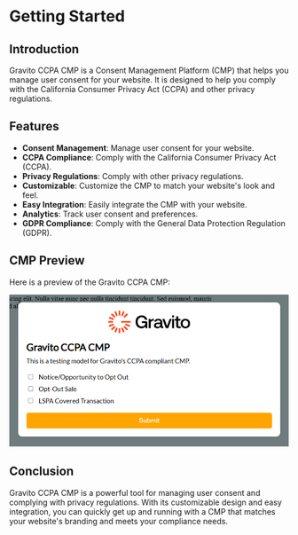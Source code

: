 # Getting Started

## Introduction

Gravito CCPA CMP is a Consent Management Platform (CMP) that helps you manage user consent for your website. It is designed to help you comply with the California Consumer Privacy Act (CCPA) and other privacy regulations.

## Features

- **Consent Management**: Manage user consent for your website.
- **CCPA Compliance**: Comply with the California Consumer Privacy Act (CCPA).
- **Privacy Regulations**: Comply with other privacy regulations.
- **Customizable**: Customize the CMP to match your website's look and feel.
- **Easy Integration**: Easily integrate the CMP with your website.
- **Analytics**: Track user consent and preferences.
- **GDPR Compliance**: Comply with the General Data Protection Regulation (GDPR).

## CMP Preview

Here is a preview of the Gravito CCPA CMP:

![Gravito CCPA CMP](img/Gravito_CCPA_CMP.png)

## Conclusion

Gravito CCPA CMP is a powerful tool for managing user consent and complying with privacy regulations. With its customizable design and easy integration, you can quickly get up and running with a CMP that matches your website's branding and meets your compliance needs.
